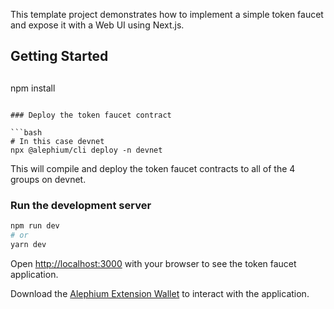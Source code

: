 This template project demonstrates how to implement a simple token faucet and expose it with a Web UI using Next.js.

## Getting Started

##
npm install

```

### Deploy the token faucet contract

```bash
# In this case devnet
npx @alephium/cli deploy -n devnet
```

This will compile and deploy the token faucet contracts to all of the
4 groups on devnet.

### Run the development server

```bash
npm run dev
# or
yarn dev
```

Open [http://localhost:3000](http://localhost:3000) with your browser
to see the token faucet application.

Download the [Alephium Extension Wallet](https://github.com/alephium/extension-wallet)
to interact with the application.
